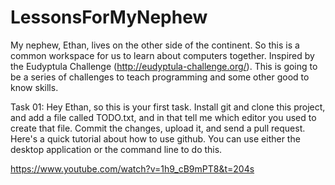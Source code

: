 # LessonsForMyNephew
My nephew, Ethan, lives on the other side of the continent. So this is a common workspace for us to learn about computers together.
Inspired by the Eudyptula Challenge (http://eudyptula-challenge.org/). This is going to be a series of challenges to teach programming and some other good to know skills.

Task 01: 
Hey Ethan, so this is your first task. Install git and clone this project, and add a file called TODO.txt, and in that tell me which editor you used to create that file. 
Commit the changes, upload it, and send a pull request. Here's a quick tutorial about how to use github. You can use either the desktop application or the command line to do this.  

https://www.youtube.com/watch?v=1h9_cB9mPT8&t=204s
